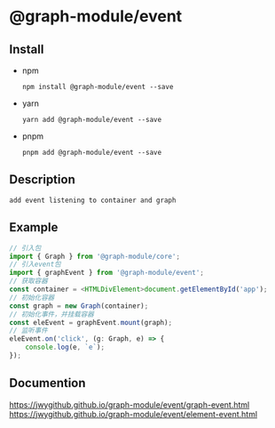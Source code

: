 # @graph-module/event

## Install

-   npm

    ```shell
    npm install @graph-module/event --save
    ```

-   yarn

    ```shell
    yarn add @graph-module/event --save
    ```

-   pnpm

    ```shell
    pnpm add @graph-module/event --save
    ```

## Description

    add event listening to container and graph

## Example

```typescript
// 引入包
import { Graph } from '@graph-module/core';
// 引入event包
import { graphEvent } from '@graph-module/event';
// 获取容器
const container = <HTMLDivElement>document.getElementById('app');
// 初始化容器
const graph = new Graph(container);
// 初始化事件，并挂载容器
const eleEvent = graphEvent.mount(graph);
// 监听事件
eleEvent.on('click', (g: Graph, e) => {
    console.log(e, `e`);
});
```

## Documention

https://jwygithub.github.io/graph-module/event/graph-event.html <br /> https://jwygithub.github.io/graph-module/event/element-event.html

